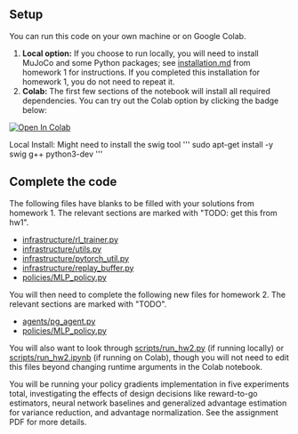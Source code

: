 ## Setup

You can run this code on your own machine or on Google Colab.

1. **Local option:** If you choose to run locally, you will need to install MuJoCo and some Python packages; see [installation.md](../hw1/installation.md) from homework 1 for instructions. If you completed this installation for homework 1, you do not need to repeat it.
2. **Colab:** The first few sections of the notebook will install all required dependencies. You can try out the Colab option by clicking the badge below:

[![Open In Colab](https://colab.research.google.com/assets/colab-badge.svg)](https://colab.research.google.com/github/LeCAR-Lab/16831-S25-HW/blob/main/hw2/rob831/scripts/run_hw2.ipynb)

Local Install: Might need to install the swig tool
'''
sudo apt-get install -y swig g++ python3-dev
'''

## Complete the code

The following files have blanks to be filled with your solutions from homework 1. The relevant sections are marked with "TODO: get this from hw1".

- [infrastructure/rl_trainer.py](rob831/infrastructure/rl_trainer.py)
- [infrastructure/utils.py](rob831/infrastructure/utils.py)
- [infrastructure/pytorch_util.py](rob831/infrastructure/pytorch_util.py)
- [infrastructure/replay_buffer.py](rob831/infrastructure/replay_buffer.py)
- [policies/MLP_policy.py](rob831/policies/MLP_policy.py)

You will then need to complete the following new files for homework 2. The relevant sections are marked with "TODO".
- [agents/pg_agent.py](rob831/agents/pg_agent.py)
- [policies/MLP_policy.py](rob831/policies/MLP_policy.py)

You will also want to look through [scripts/run_hw2.py](rob831/scripts/run_hw2.py) (if running locally) or [scripts/run_hw2.ipynb](rob831/scripts/run_hw2.ipynb) (if running on Colab), though you will not need to edit this files beyond changing runtime arguments in the Colab notebook.

You will be running your policy gradients implementation in five experiments total, investigating the effects of design decisions like reward-to-go estimators, neural network baselines and generalized advantage estimation for variance reduction, and advantage normalization. See the assignment PDF for more details.
